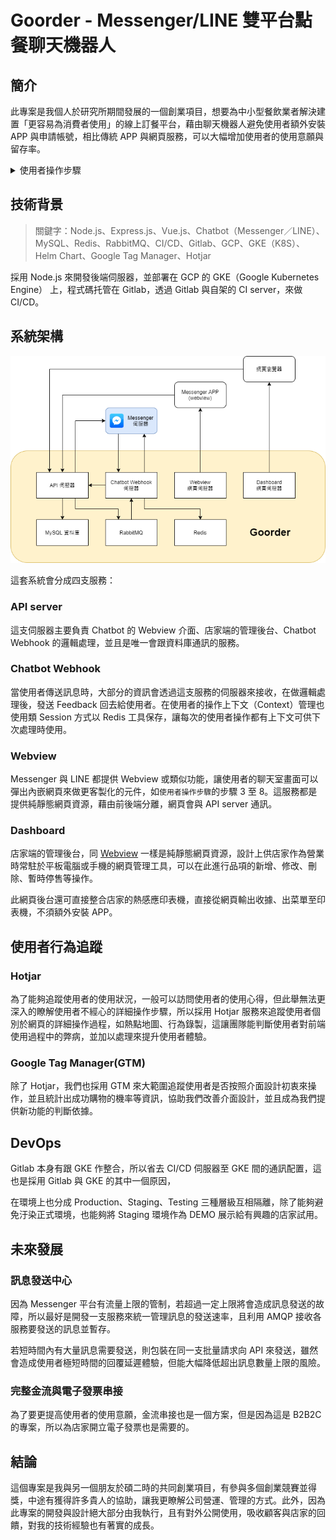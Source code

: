 # Goorder - Messenger/LINE 雙平台點餐聊天機器人

## 簡介

此專案是我個人於研究所期間發展的一個創業項目，想要為中小型餐飲業者解決建置「更容易為消費者使用」的線上訂餐平台，藉由聊天機器人避免使用者額外安裝 APP 與申請帳號，相比傳統 APP 與網頁服務，可以大幅增加使用者的使用意願與留存率。

<details>
<summary>使用者操作步驟</summary>

![步驟1~3](assets/goorder-step1-3.jpg)
![步驟4~7](assets/goorder-step4-7.jpg)
![步驟8~11](assets/goorder-step8-11.jpg)

</details>

## 技術背景

> 關鍵字：Node.js、Express.js、Vue.js、Chatbot（Messenger／LINE）、MySQL、Redis、RabbitMQ、CI/CD、Gitlab、GCP、GKE（K8S）、Helm Chart、Google Tag Manager、Hotjar

採用 Node.js 來開發後端伺服器，並部署在 GCP 的 GKE（Google Kubernetes Engine） 上，程式碼托管在 Gitlab，透過 Gitlab 與自架的 CI server，來做 CI/CD。

## 系統架構

![goorder structure](assets/goorder-structure.png)

這套系統會分成四支服務：

### API server

這支伺服器主要負責 Chatbot 的 Webview 介面、店家端的管理後台、Chatbot Webhook 的邏輯處理，並且是唯一會跟資料庫通訊的服務。

### Chatbot Webhook

當使用者傳送訊息時，大部分的資訊會透過這支服務的伺服器來接收，在做邏輯處理後，發送 Feedback 回去給使用者。在使用者的操作上下文（Context）管理也使用類 Session 方式以 Redis 工具保存，讓每次的使用者操作都有上下文可供下次處理時使用。

### Webview

Messenger 與 LINE 都提供 Webview 或類似功能，讓使用者的聊天室畫面可以彈出內嵌網頁來做更客製化的元件，如`使用者操作步驟`的步驟 3 至 8。這服務都是提供純靜態網頁資源，藉由前後端分離，網頁會與 API server 通訊。

### Dashboard

店家端的管理後台，同 [Webview](#Webview) 一樣是純靜態網頁資源，設計上供店家作為營業時常駐於平板電腦或手機的網頁管理工具，可以在此進行品項的新增、修改、刪除、暫時停售等操作。

此網頁後台還可直接整合店家的熱感應印表機，直接從網頁輸出收據、出菜單至印表機，不須額外安裝 APP。

## 使用者行為追蹤

### Hotjar

為了能夠追蹤使用者的使用狀況，一般可以訪問使用者的使用心得，但此舉無法更深入的瞭解使用者不經心的詳細操作步驟，所以採用 Hotjar 服務來追蹤使用者個別於網頁的詳細操作過程，如熱點地圖、行為錄製，這讓團隊能判斷使用者對前端使用過程中的弊病，並加以處理來提升使用者體驗。

### Google Tag Manager(GTM)

除了 Hotjar，我們也採用 GTM 來大範圍追蹤使用者是否按照介面設計初衷來操作，並且統計出成功購物的機率等資訊，協助我們改善介面設計，並且成為我們提供新功能的判斷依據。

## DevOps

Gitlab 本身有跟 GKE 作整合，所以省去 CI/CD 伺服器至 GKE 間的通訊配置，這也是採用 Gitlab 與 GKE 的其中一個原因，

在環境上也分成 Production、Staging、Testing 三種層級互相隔離，除了能夠避免汙染正式環境，也能夠將 Staging 環境作為 DEMO 展示給有興趣的店家試用。

## 未來發展

### 訊息發送中心

因為 Messenger 平台有流量上限的管制，若超過一定上限將會造成訊息發送的故障，所以最好是開發一支服務來統一管理訊息的發送速率，且利用 AMQP 接收各服務要發送的訊息並暫存。

若短時間內有大量訊息需要發送，則包裝在同一支批量請求向 API 來發送，雖然會造成使用者極短時間的回覆延遲體驗，但能大幅降低超出訊息數量上限的風險。

### 完整金流與電子發票串接

為了要更提高使用者的使用意願，金流串接也是一個方案，但是因為這是 B2B2C 的專案，所以為店家開立電子發票也是需要的。

## 結論

這個專案是我與另一個朋友於碩二時的共同創業項目，有參與多個創業競賽並得獎，中途有獲得許多貴人的協助，讓我更瞭解公司營運、管理的方式。此外，因為此專案的開發與設計絕大部分由我執行，且有對外公開使用，吸收顧客與店家的回饋，對我的技術經驗也有著實的成長。
